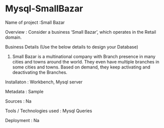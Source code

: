 # Mysql-SmallBazar

Name of project :Small Bazar

Overview :
Consider a business ‘Small Bazar’, which operates  in the Retail domain. 

Business Details (Use the below details to design your Database)

1. Small Bazar is a multinational company with Branch presence in many cities and towns around the world. 
They even have multiple branches in some cities and towns. 
Based on demand, they keep activating and deactivating the Branches.

Installaton : Workbench, Mysql server

Metadata : Sample

Sources : Na

Tools / Technologies used : Mysql Queries

Deployment : Na
